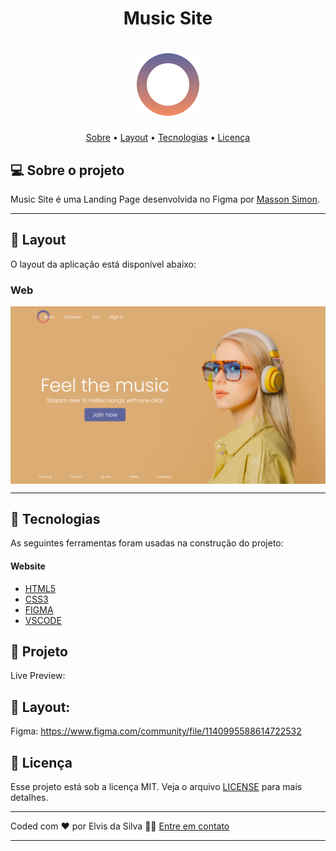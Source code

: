 <h1 align="center">
  Music Site
</h1>
<h1 align="center">
<img alt="Logo do Projeto" title="#Logo-do-projeto" src="./assets/img/logo.png" width="100p"/>
</h1>

<p align="center">
 <a href="#-sobre-o-projeto">Sobre</a> •
 <a href="#-layout">Layout</a> • 
 <a href="#-tecnologias">Tecnologias</a> • 
 <a href="#user-content--licença">Licença</a>
</p>


## 💻 Sobre o projeto

Music Site é uma Landing Page desenvolvida no Figma por [Masson Simon](https://www.figma.com/@massonjs).

---

## 🎨 Layout

O layout da aplicação está disponível abaixo:

### Web

<p align="center" style="display: flex; align-items: flex-start; justify-content: center;">
  <img alt="Preview do projeto" title="#Logo-do-projeto" src="preview.png" width="100%" class="bg">

---

## 🚀 Tecnologias


As seguintes ferramentas foram usadas na construção do projeto:

#### **Website**
- [HTML5](https://www.w3schools.com/html/)  
- [CSS3](https://www.w3schools.com/css/default.asp)
- [FIGMA](https://www.figma.com/)
- [VSCODE](https://code.visualstudio.com/)


## 🚧 Projeto

Live Preview: <a class="link__"></a>

## 🎨 Layout:

Figma: <a href="https://www.figma.com/community/file/1140995588614722532" class="link__">https://www.figma.com/community/file/1140995588614722532</a>

## 📝 Licença

Esse projeto está sob a licença MIT. Veja o arquivo [LICENSE](LICENSE) para mais detalhes.

---

Coded com ❤️ por Elvis da Silva 👋🏽 <a class="link__" href="https://www.linkedin.com/in/elvisdasilva">Entre em contato</a>

---